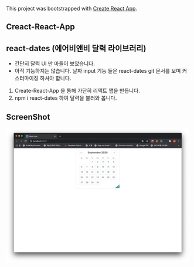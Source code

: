 This project was bootstrapped with [Create React App](https://github.com/facebook/create-react-app).

## Creact-React-App
## react-dates (에어비앤비 달력 라이브러리)

- 간단히 달력 UI 만 마들어 보았습니다.
- 아직 기능하지는 않습니다. 날짜 input 기능 들은 react-dates git 문서를 보며 커스터마이징 하셔야 합니다.


1. Create-React-App 을 통해 가단히 리액트 앱을 만듭니다.
2. npm i react-dates 하여 달력을 불러와 봅니다. 


## ScreenShot

<div>
    <img width="500" src="./screenShot.png">
</div>
